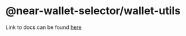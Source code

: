 # @near-wallet-selector/wallet-utils

Link to docs can be found [here](https://docs.near.org/tools/near-wallet-selector/wallet-utils)
